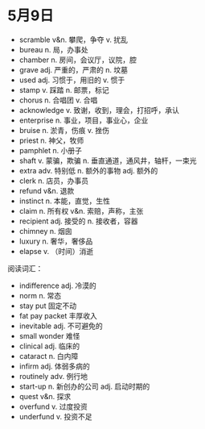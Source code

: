 # 5月9日

- scramble v&n. 攀爬，争夺 v. 扰乱
- bureau n. 局，办事处
- chamber n. 房间，会议厅，议院，腔
- grave adj. 严重的，严肃的 n. 坟墓
- used adj. 习惯于，用旧的 v. 惯于
- stamp v. 踩踏 n. 邮票，标记
- chorus n. 合唱团 v. 合唱
- acknowledge v. 致谢，收到，理会，打招呼，承认
- enterprise n. 事业，项目，事业心，企业
- bruise n. 淤青，伤痕 v. 挫伤
- priest n. 神父，牧师
- pamphlet n. 小册子
- shaft v. 蒙骗，欺骗 n. 垂直通道，通风井，轴杆，一束光
- extra adv. 特别低 n. 额外的事物 adj. 额外的
- clerk n. 店员，办事员
- refund v&n. 退款
- instinct n. 本能，直觉，生性
- claim n. 所有权 v&n. 索赔，声称，主张
- recipient adj. 接受的 n. 接收者，容器
- chimney n. 烟囱
- luxury n. 奢华，奢侈品
- elapse v. （时间）消逝

阅读词汇：

- indifference adj. 冷漠的
- norm n. 常态
- stay put 固定不动
- fat pay packet 丰厚收入
- inevitable adj. 不可避免的
- small wonder 难怪
- clinical adj. 临床的
- cataract n. 白内障
- infirm adj. 体弱多病的
- routinely adv. 例行地
- start-up n. 新创办的公司 adj. 启动时期的
- quest v&n. 探求
- overfund v. 过度投资
- underfund v. 投资不足
